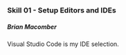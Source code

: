 ### Skill 01 - Setup Editors and IDEs

##### Brian Macomber

Visual Studio Code is my IDE selection.
